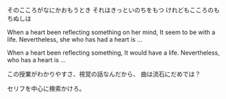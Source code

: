 そのこころがなにかおもうとき
それはきっといのちをもつ
けれどもこころのもちぬしは

When a heart been reflecting something on her mind,
It seem to be with a life.
Nevertheless,  she who has had a heart is ...

When a heart been reflecting something,
It would have a life.
Nevertheless, who has a heart is ...

この授業がわかりやすさ、視覚の話なんだから、
曲は流石にだめでは？


セリフを中心に検索かけろ。